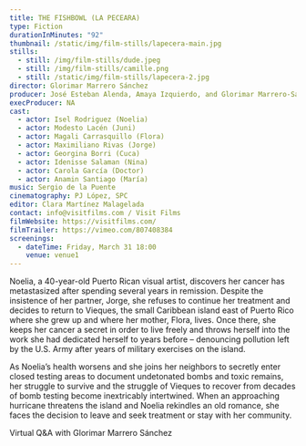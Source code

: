 ```yaml
---
title: THE FISHBOWL (LA PECEARA)
type: Fiction
durationInMinutes: "92"
thumbnail: /static/img/film-stills/lapecera-main.jpg
stills:
  - still: /img/film-stills/dude.jpeg
  - still: /img/film-stills/camille.png
  - still: /static/img/film-stills/lapecera-2.jpg
director: Glorimar Marrero Sánchez
producer: José Esteban Alenda, Amaya Izquierdo, and Glorimar Marrero-Sánchez
execProducer: NA
cast:
  - actor: Isel Rodriguez (Noelia)
  - actor: Modesto Lacén (Juni)
  - actor: Magali Carrasquillo (Flora)
  - actor: Maximiliano Rivas (Jorge)
  - actor: Georgina Borri (Cuca)
  - actor: Idenisse Salaman (Nina)
  - actor: Carola García (Doctor)
  - actor: Anamin Santiago (María)
music: Sergio de la Puente
cinematography: PJ López, SPC
editor: Clara Martínez Malagelada
contact: info@visitfilms.com / Visit Films
filmWebsite: https://visitfilms.com/
filmTrailer: https://vimeo.com/807408384
screenings:
  - dateTime: Friday, March 31 18:00
    venue: venue1
---
```

Noelia, a 40-year-old Puerto Rican visual artist, discovers her cancer has metastasized after spending several years in remission. Despite the insistence of her partner, Jorge, she refuses to continue her treatment and decides to return to Vieques, the small Caribbean island east of Puerto Rico where she grew up and where her mother, Flora, lives. Once there, she keeps her cancer a secret in order to live freely and throws herself into the work she had dedicated herself to years before – denouncing pollution left by the U.S. Army after years of military exercises on the island.

As Noelia’s health worsens and she joins her neighbors to secretly enter closed testing areas to document undetonated bombs and toxic remains, her struggle to survive and the struggle of Vieques to recover from decades of bomb testing become inextricably intertwined. When an approaching hurricane threatens the island and Noelia rekindles an old romance, she faces the decision to leave and seek treatment or stay with her community.

V﻿irtual Q&A with Glorimar Marrero Sánchez